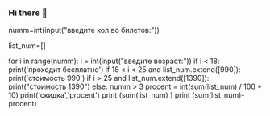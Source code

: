 ### Hi there 👋

<!--
**ruslan2297/ruslan2297** is a ✨ _special_ ✨ repository because its `README.md` (this file) appears on your GitHub profile.

Here are some ideas to get you started:

- 🔭 I’m currently working on ...
- 🌱 I’m currently learning ...
- 👯 I’m looking to collaborate on ...
- 🤔 I’m looking for help with ...
- 💬 Ask me about ...
- 📫 How to reach me: ...
- 😄 Pronouns: ...
- ⚡ Fun fact: ...
--> numm=int(input("введите кол во билетов:"))

list_num=[]

for i in range(numm):
    i = int(input("введите возраст:"))
    if i < 18:
        print('проходит бесплатно')
    if 18 < i < 25 and list_num.extend([990]):
        print('стоимость 990')
    if i > 25 and list_num.extend([1390]):
        print("стоимость 1390")
else:
    numm > 3
    procent = int(sum(list_num) / 100 * 10)
    print('скидка','procent')
print (sum(list_num) )
print (sum(list_num)-procent)
